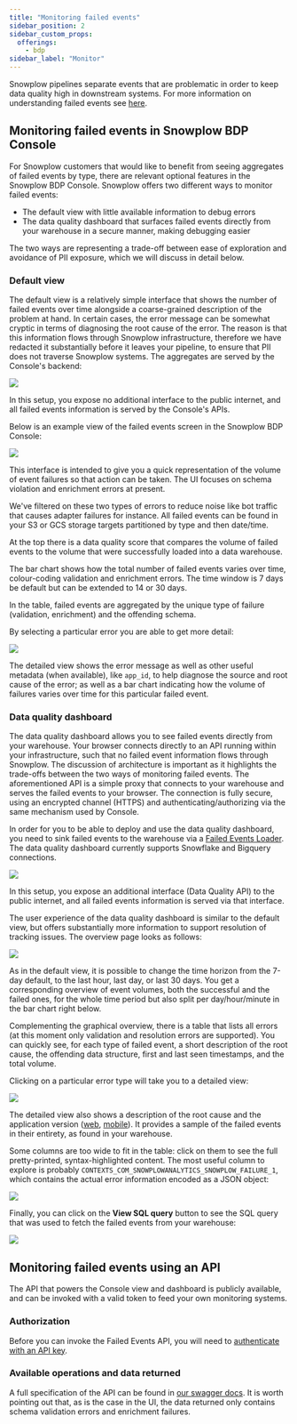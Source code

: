 ```yaml
---
title: "Monitoring failed events"
sidebar_position: 2
sidebar_custom_props:
  offerings:
    - bdp
sidebar_label: "Monitor"
---
```


Snowplow pipelines separate events that are problematic in order to keep data quality high in downstream systems. For more information on understanding failed events see [here](/docs/fundamentals/failed-events/index.md).

## Monitoring failed events in Snowplow BDP Console

For Snowplow customers that would like to benefit from seeing aggregates of failed events by type, there are relevant optional features in the Snowplow BDP Console. Snowplow offers two different ways to monitor failed events:
- The default view with little available information to debug errors
- The data quality dashboard that surfaces failed events directly from your warehouse in a secure manner, making debugging easier

The two ways are representing a trade-off between ease of exploration and avoidance of PII exposure, which we will discuss in detail below.

### Default view

The default view is a relatively simple interface that shows the number of failed events over time alongside a coarse-grained description of the problem at hand. In certain cases, the error message can be somewhat cryptic in terms of diagnosing the root cause of the error. The reason is that this information flows through Snowplow infrastructure, therefore we have redacted it substantially before it leaves your pipeline, to ensure that PII does not traverse Snowplow systems. The aggregates are served by the Console's backend:

![](images/aggregator-architecture.png)

In this setup, you expose no additional interface to the public internet, and all failed events information is served by the Console's APIs.

Below is an example view of the failed events screen in the Snowplow BDP Console:

![](images/image-1024x1024.png)

This interface is intended to give you a quick representation of the volume of event failures so that action can be taken. The UI focuses on schema violation and enrichment errors at present.

We've filtered on these two types of errors to reduce noise like bot traffic that causes adapter failures for instance. All failed events can be found in your S3 or GCS storage targets partitioned by type and then date/time.

At the top there is a data quality score that compares the volume of failed events to the volume that were successfully loaded into a data warehouse.

The bar chart shows how the total number of failed events varies over time, colour-coding validation and enrichment errors. The time window is 7 days be default but can be extended to 14 or 30 days.

In the table, failed events are aggregated by the unique type of failure (validation, enrichment) and the offending schema.

By selecting a particular error you are able to get more detail:

![](images/image-1-1024x1009.png)

The detailed view shows the error message as well as other useful metadata (when available), like `app_id`, to help diagnose the source and root cause of the error; as well as a bar chart indicating how the volume of failures varies over time for this particular failed event.

### Data quality dashboard

The data quality dashboard allows you to see failed events directly from your warehouse. Your browser connects directly to an API running within your infrastructure, such that no failed event information flows through Snowplow. The discussion of architecture is important as it highlights the trade-offs between the two ways of monitoring failed events. The aforementioned API is a simple proxy that connects to your warehouse and serves the failed events to your browser. The connection is fully secure, using an encrypted channel (HTTPS) and authenticating/authorizing via the same mechanism used by Console.

In order for you to be able to deploy and use the data quality dashboard, you need to sink failed events to the warehouse via a [Failed Events Loader](/docs/data-product-studio/data-quality/failed-events/exploring-failed-events/index.md#configure). The data quality dashboard currently supports Snowflake and Bigquery connections.

![](images/dqd-architecture.png)

In this setup, you expose an additional interface (Data Quality API) to the public internet, and all failed events information is served via that interface.

The user experience of the data quality dashboard is similar to the default view, but offers substantially more information to support resolution of tracking issues. The overview page looks as follows:

![](images/dqd-overview.png)

As in the default view, it is possible to change the time horizon from the 7-day default, to the last hour, last day, or last 30 days. You get a corresponding overview of event volumes, both the successful and the failed ones, for the whole time period but also split per day/hour/minute in the bar chart right below.

Complementing the graphical overview, there is a table that lists all errors (at this moment only validation and resolution errors are supported). You can quickly see, for each type of failed event, a short description of the root cause, the offending data structure, first and last seen timestamps, and the total volume.

Clicking on a particular error type will take you to a detailed view:

![](images/dqd-details.png)

The detailed view also shows a description of the root cause and the application version ([web](/docs/sources/trackers/snowplow-tracker-protocol/ootb-data/app-information/index.md#application-context-entity-on-web-apps), [mobile](/docs/sources/trackers/mobile-trackers/tracking-events/platform-and-application-context/index.md)). It provides a sample of the failed events in their entirety, as found in your warehouse.

Some columns are too wide to fit in the table: click on them to see the full pretty-printed, syntax-highlighted content. The most useful column to explore is probably `CONTEXTS_COM_SNOWPLOWANALYTICS_SNOWPLOW_FAILURE_1`, which contains the actual error information encoded as a JSON object:

![](images/cell-content.png)

Finally, you can click on the **View SQL query** button to see the SQL query that was used to fetch the failed events from your warehouse:

![](images/sql-query.png)

## Monitoring failed events using an API

The API that powers the Console view and dashboard is publicly available, and can be invoked with a valid token to feed your own monitoring systems.

### Authorization

Before you can invoke the Failed Events API, you will need to [authenticate with an API key](/docs/account-management/index.md).


### Available operations and data returned

A full specification of the API can be found in [our swagger docs](https://console.snowplowanalytics.com/api/msc/v1/docs/index.html?url=/api/msc/v1/docs/docs.yaml#/Metrics/getOrganizationsOrganizationidMetricsV1PipelinesPipelineidFailed-events). It is worth pointing out that, as is the case in the UI, the data returned only contains schema validation errors and enrichment failures.
